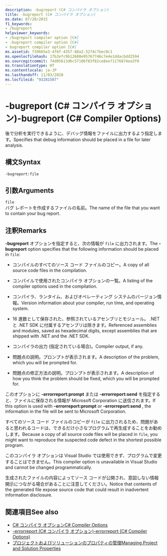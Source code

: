 ```yaml
---
description: -bugreport (C# コンパイラ オプション)
title: -bugreport (C# コンパイラ オプション)
ms.date: 07/20/2015
f1_keywords:
- /bugreport
helpviewer_keywords:
- /bugreport compiler option [C#]
- -bugreport compiler option [C#]
- bugreport compiler option [C#]
ms.assetid: f39665e3-4f6f-4357-88a2-3274c7bec0c1
ms.openlocfilehash: 1fb2efc9b12680e95767746c7e4e1ddacbdd2594
ms.sourcegitcommit: 74d05613d6c57106f83f82ce8ee71176874ea3f0
ms.translationtype: HT
ms.contentlocale: ja-JP
ms.lasthandoff: 11/03/2020
ms.locfileid: "93281507"
---
```

# <a name="-bugreport-c-compiler-options"></a><span data-ttu-id="4354a-103">-bugreport (C# コンパイラ オプション)</span><span class="sxs-lookup"><span data-stu-id="4354a-103">-bugreport (C# Compiler Options)</span></span>

<span data-ttu-id="4354a-104">後で分析を実行できるように、デバッグ情報をファイルに出力するよう指定します。</span><span class="sxs-lookup"><span data-stu-id="4354a-104">Specifies that debug information should be placed in a file for later analysis.</span></span>  
  
## <a name="syntax"></a><span data-ttu-id="4354a-105">構文</span><span class="sxs-lookup"><span data-stu-id="4354a-105">Syntax</span></span>  
  
```console  
-bugreport:file  
```  
  
## <a name="arguments"></a><span data-ttu-id="4354a-106">引数</span><span class="sxs-lookup"><span data-stu-id="4354a-106">Arguments</span></span>  

 `file`  
 <span data-ttu-id="4354a-107">バグ レポートを作成するファイルの名前。</span><span class="sxs-lookup"><span data-stu-id="4354a-107">The name of the file that you want to contain your bug report.</span></span>  
  
## <a name="remarks"></a><span data-ttu-id="4354a-108">注釈</span><span class="sxs-lookup"><span data-stu-id="4354a-108">Remarks</span></span>  

 <span data-ttu-id="4354a-109">**-bugreport** オプションを指定すると、次の情報が `file` に出力されます。</span><span class="sxs-lookup"><span data-stu-id="4354a-109">The **-bugreport** option specifies that the following information should be placed in `file`:</span></span>  
  
- <span data-ttu-id="4354a-110">コンパイルのすべてのソース コード ファイルのコピー。</span><span class="sxs-lookup"><span data-stu-id="4354a-110">A copy of all source code files in the compilation.</span></span>  
  
- <span data-ttu-id="4354a-111">コンパイルで使用されたコンパイラ オプションの一覧。</span><span class="sxs-lookup"><span data-stu-id="4354a-111">A listing of the compiler options used in the compilation.</span></span>  
  
- <span data-ttu-id="4354a-112">コンパイラ、ランタイム、およびオペレーティング システムのバージョン情報。</span><span class="sxs-lookup"><span data-stu-id="4354a-112">Version information about your compiler, run time, and operating system.</span></span>  
  
- <span data-ttu-id="4354a-113">16 進数として保存された、参照されているアセンブリとモジュール。 .NET と .NET SDK に付属するアセンブリは除きます。</span><span class="sxs-lookup"><span data-stu-id="4354a-113">Referenced assemblies and modules, saved as hexadecimal digits, except assemblies that are shipped with .NET and the .NET SDK.</span></span>  
  
- <span data-ttu-id="4354a-114">コンパイラの出力 (指定されている場合)。</span><span class="sxs-lookup"><span data-stu-id="4354a-114">Compiler output, if any.</span></span>  
  
- <span data-ttu-id="4354a-115">問題点の説明。プロンプトが表示されます。</span><span class="sxs-lookup"><span data-stu-id="4354a-115">A description of the problem, which you will be prompted for.</span></span>  
  
- <span data-ttu-id="4354a-116">問題点の修正方法の説明。プロンプトが表示されます。</span><span class="sxs-lookup"><span data-stu-id="4354a-116">A description of how you think the problem should be fixed, which you will be prompted for.</span></span>  
  
 <span data-ttu-id="4354a-117">このオプションに **-errorreport:prompt** または **-errorreport:send** を指定すると、ファイルに保存される情報が Microsoft Corporation に送信されます。</span><span class="sxs-lookup"><span data-stu-id="4354a-117">If this option is used with **-errorreport:prompt** or **-errorreport:send** , the information in the file will be sent to Microsoft Corporation.</span></span>  
  
 <span data-ttu-id="4354a-118">すべてのソース コード ファイルのコピーが `file` に出力されるため、問題があると思われるコードは、できるだけ小さなプログラムで再生成することをお勧めします。</span><span class="sxs-lookup"><span data-stu-id="4354a-118">Because a copy of all source code files will be placed in `file`, you might want to reproduce the suspected code defect in the shortest possible program.</span></span>  
  
 <span data-ttu-id="4354a-119">このコンパイラ オプションは Visual Studio では使用できず、プログラムで変更することはできません。</span><span class="sxs-lookup"><span data-stu-id="4354a-119">This compiler option is unavailable in Visual Studio and cannot be changed programmatically.</span></span>  
  
 <span data-ttu-id="4354a-120">生成されたファイルの内容によってソース コードが公開され、意図しない情報開示につながる場合があることに注意してください。</span><span class="sxs-lookup"><span data-stu-id="4354a-120">Notice that contents of the generated file expose source code that could result in inadvertent information disclosure.</span></span>  
  
## <a name="see-also"></a><span data-ttu-id="4354a-121">関連項目</span><span class="sxs-lookup"><span data-stu-id="4354a-121">See also</span></span>

- [<span data-ttu-id="4354a-122">C# コンパイラ オプション</span><span class="sxs-lookup"><span data-stu-id="4354a-122">C# Compiler Options</span></span>](./index.md)
- [<span data-ttu-id="4354a-123">-errorreport (C# コンパイラ オプション)</span><span class="sxs-lookup"><span data-stu-id="4354a-123">-errorreport (C# Compiler Options)</span></span>](./errorreport-compiler-option.md)
- [<span data-ttu-id="4354a-124">プロジェクトおよびソリューションのプロパティの管理</span><span class="sxs-lookup"><span data-stu-id="4354a-124">Managing Project and Solution Properties</span></span>](/visualstudio/ide/managing-project-and-solution-properties)
